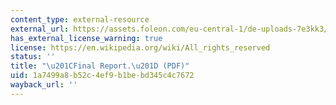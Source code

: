 ```yaml
---
content_type: external-resource
external_url: https://assets.foleon.com/eu-central-1/de-uploads-7e3kk3/48187/nscai_full_report_digital.04d6b124173c.pdf
has_external_license_warning: true
license: https://en.wikipedia.org/wiki/All_rights_reserved
status: ''
title: "\u201CFinal Report.\u201D (PDF)"
uid: 1a7499a8-b52c-4ef9-b1be-bd345c4c7672
wayback_url: ''
---
```

